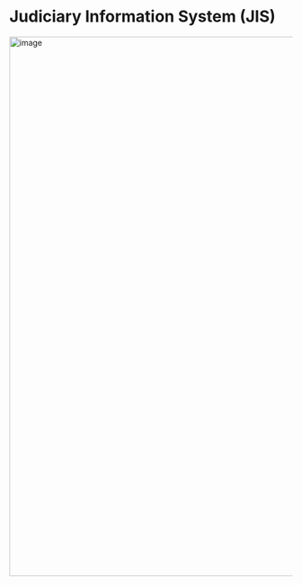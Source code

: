 # Judiciary Information System (JIS)
<img width="959" alt="image" src="https://github.com/Rohitha333/JIS/assets/79012810/a6c4440b-36c6-4def-9f53-fb5bc05b1730">
